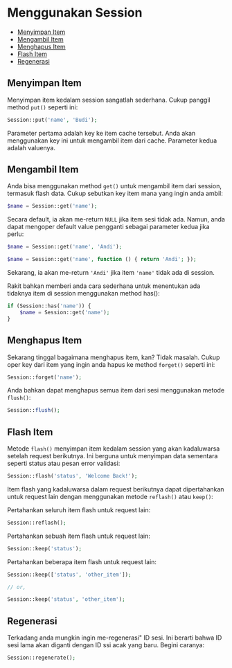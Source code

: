 # Menggunakan Session

<!-- MarkdownTOC autolink="true" autoanchor="true" levels="2,3" bracket="round" lowercase="only_ascii" -->

-   [Menyimpan Item](#menyimpan-item)
-   [Mengambil Item](#mengambil-item)
-   [Menghapus Item](#menghapus-item)
-   [Flash Item](#flash-item)
-   [Regenerasi](#regenerasi)

<!-- /MarkdownTOC -->

<a id="menyimpan-item"></a>

## Menyimpan Item

Menyimpan item kedalam session sangatlah sederhana. Cukup panggil method `put()` seperti ini:

```php
Session::put('name', 'Budi');
```

Parameter pertama adalah key ke item cache tersebut. Anda akan menggunakan key ini untuk mengambil item dari cache. Parameter kedua adalah valuenya.

<a id="mengambil-item"></a>

## Mengambil Item

Anda bisa menggunakan method `get()` untuk mengambil item dari session, termasuk flash data. Cukup sebutkan key item mana yang ingin anda ambil:

```php
$name = Session::get('name');
```

Secara default, ia akan me-return `NULL` jika item sesi tidak ada. Namun, anda dapat mengoper default value pengganti sebagai parameter kedua jika perlu:

```php
$name = Session::get('name', 'Andi');

$name = Session::get('name', function () { return 'Andi'; });
```

Sekarang, ia akan me-return `'Andi'` jika item `'name'` tidak ada di session.

Rakit bahkan memberi anda cara sederhana untuk menentukan ada tidaknya item di session menggunakan method has():

```php
if (Session::has('name')) {
	$name = Session::get('name');
}
```

<a id="menghapus-item"></a>

## Menghapus Item

Sekarang tinggal bagaimana menghapus item, kan? Tidak masalah. Cukup oper key dari item yang ingin anda hapus ke method `forget()` seperti ini:

```php
Session::forget('name');
```

Anda bahkan dapat menghapus semua item dari sesi menggunakan metode `flush()`:

```php
Session::flush();
```

<a id="flash-item"></a>

## Flash Item

Metode `flash()` menyimpan item kedalam session yang akan kadaluwarsa setelah request berikutnya. Ini berguna untuk menyimpan data sementara seperti status atau pesan error validasi:

```php
Session::flash('status', 'Welcome Back!');
```

Item flash yang kadaluwarsa dalam request berikutnya dapat dipertahankan untuk request lain dengan menggunakan metode `reflash()` atau `keep()`:

Pertahankan seluruh item flash untuk request lain:

```php
Session::reflash();
```

Pertahankan sebuah item flash untuk request lain:

```php
Session::keep('status');
```

Pertahankan beberapa item flash untuk request lain:

```php
Session::keep(['status', 'other_item']);

// or,

Session::keep('status', 'other_item');
```

<a id="regenerasi"></a>

## Regenerasi

Terkadang anda mungkin ingin me-regenerasi" ID sesi. Ini berarti bahwa ID sesi lama akan diganti dengan ID ssi acak yang baru. Begini caranya:

```php
Session::regenerate();
```
